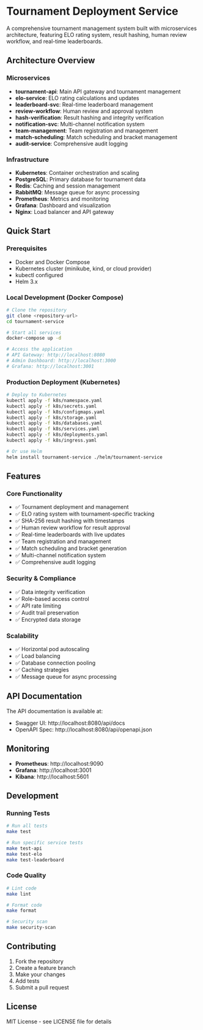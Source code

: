 # Tournament Deployment Service

A comprehensive tournament management system built with microservices architecture, featuring ELO rating system, result hashing, human review workflow, and real-time leaderboards.

## Architecture Overview

### Microservices
- **tournament-api**: Main API gateway and tournament management
- **elo-service**: ELO rating calculations and updates
- **leaderboard-svc**: Real-time leaderboard management
- **review-workflow**: Human review and approval system
- **hash-verification**: Result hashing and integrity verification
- **notification-svc**: Multi-channel notification system
- **team-management**: Team registration and management
- **match-scheduling**: Match scheduling and bracket management
- **audit-service**: Comprehensive audit logging

### Infrastructure
- **Kubernetes**: Container orchestration and scaling
- **PostgreSQL**: Primary database for tournament data
- **Redis**: Caching and session management
- **RabbitMQ**: Message queue for async processing
- **Prometheus**: Metrics and monitoring
- **Grafana**: Dashboard and visualization
- **Nginx**: Load balancer and API gateway

## Quick Start

### Prerequisites
- Docker and Docker Compose
- Kubernetes cluster (minikube, kind, or cloud provider)
- kubectl configured
- Helm 3.x

### Local Development (Docker Compose)
```bash
# Clone the repository
git clone <repository-url>
cd tournament-service

# Start all services
docker-compose up -d

# Access the application
# API Gateway: http://localhost:8080
# Admin Dashboard: http://localhost:3000
# Grafana: http://localhost:3001
```

### Production Deployment (Kubernetes)
```bash
# Deploy to Kubernetes
kubectl apply -f k8s/namespace.yaml
kubectl apply -f k8s/secrets.yaml
kubectl apply -f k8s/configmaps.yaml
kubectl apply -f k8s/storage.yaml
kubectl apply -f k8s/databases.yaml
kubectl apply -f k8s/services.yaml
kubectl apply -f k8s/deployments.yaml
kubectl apply -f k8s/ingress.yaml

# Or use Helm
helm install tournament-service ./helm/tournament-service
```

## Features

### Core Functionality
- ✅ Tournament deployment and management
- ✅ ELO rating system with tournament-specific tracking
- ✅ SHA-256 result hashing with timestamps
- ✅ Human review workflow for result approval
- ✅ Real-time leaderboards with live updates
- ✅ Team registration and management
- ✅ Match scheduling and bracket generation
- ✅ Multi-channel notification system
- ✅ Comprehensive audit logging

### Security & Compliance
- ✅ Data integrity verification
- ✅ Role-based access control
- ✅ API rate limiting
- ✅ Audit trail preservation
- ✅ Encrypted data storage

### Scalability
- ✅ Horizontal pod autoscaling
- ✅ Load balancing
- ✅ Database connection pooling
- ✅ Caching strategies
- ✅ Message queue for async processing

## API Documentation

The API documentation is available at:
- Swagger UI: http://localhost:8080/api/docs
- OpenAPI Spec: http://localhost:8080/api/openapi.json

## Monitoring

- **Prometheus**: http://localhost:9090
- **Grafana**: http://localhost:3001
- **Kibana**: http://localhost:5601

## Development

### Running Tests
```bash
# Run all tests
make test

# Run specific service tests
make test-api
make test-elo
make test-leaderboard
```

### Code Quality
```bash
# Lint code
make lint

# Format code
make format

# Security scan
make security-scan
```

## Contributing

1. Fork the repository
2. Create a feature branch
3. Make your changes
4. Add tests
5. Submit a pull request

## License

MIT License - see LICENSE file for details 